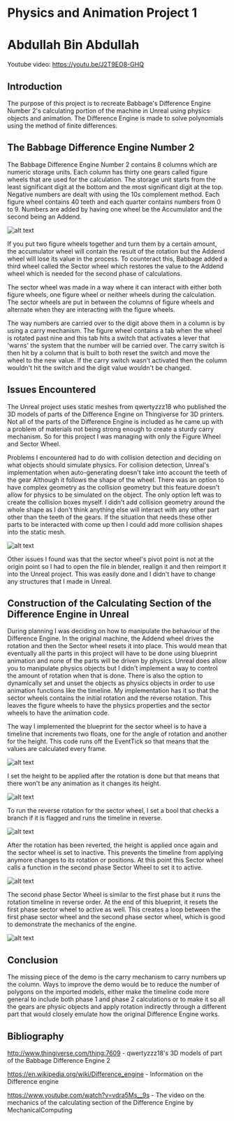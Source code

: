 # Physics and Animation Project 1
# Abdullah Bin Abdullah

Youtube video: https://youtu.be/J2T9EO8-GHQ

## Introduction
The purpose of this project is to recreate Babbage's Difference Engine Number 2's calculating portion of the machine in Unreal using physics objects and animation. The Difference Engine is made to solve polynomials using the method of finite differences.

## The Babbage Difference Engine Number 2
The Babbage Difference Engine Number 2 contains 8 columns which are numeric storage units. Each column has thirty one gears called figure wheels that are used for the calculation. The storage unit starts from the least significant digit at the bottom and the most significant digit at the top. Negative numbers are dealt with using the 10s complement method. Each figure wheel contains 40 teeth and each quarter contains numbers from 0 to 9. Numbers are added by having one wheel be the Accumulator and the second being an Addend.

![alt text](screenshots/NumericStorageUnits.png "The numeric storage units in the Difference engine. Screenshot from MechanicalComputing on Youtube")

If you put two figure wheels together and turn them by a certain amount, the accumulator wheel will contain the result of the rotation but the Addend wheel will lose its value in the process. To counteract this, Babbage added a third wheel called the Sector wheel which restores the value to the Addend wheel which is needed for the second phase of calculations.

The sector wheel was made in a way where it can interact with either both figure wheels, one figure wheel or neither wheels during the calculation. The sector wheels are put in between the columns of figure wheels and alternate when they are interacting with the figure wheels.

The way numbers are carried over to the digit above them in a column is by using a carry mechanism. The figure wheel contains a tab when the wheel is rotated past nine and this tab hits a switch that activates a lever that 'warns' the system that the number will be carried over. The carry switch is then hit by a column that is built to both reset the switch and move the wheel to the new value. If the carry switch wasn't activated then the column wouldn't hit the switch and the digit value wouldn't be changed.

## Issues Encountered
The Unreal project uses static meshes from qwertyzzz18 who published the 3D models of parts of the Difference Engine on Thingiverse for 3D printers. Not all of the parts of the Difference Engine is included as he came up with a problem of materials not being strong enough to create a sturdy carry mechanism. So for this project I was managing with only the Figure Wheel and Sector Wheel.

Problems I encountered had to do with collision detection and deciding on what objects should simulate physics. For collision detection, Unreal's implementation when auto-generating doesn't take into account the teeth of the gear Although it follows the shape of the wheel. There was an option to have complex geometry as the collision geometry but this feature doesn't allow for physics to be simulated on the object. The only option left was to create the collision boxes myself. I didn't add collision geometry around the whole shape as I don't think anything else will interact with any other part other than the teeth of the gears. If the situation that needs these other parts to be interacted with come up then I could add more collision shapes into the static mesh.

![alt text](screenshots/CustomCollisionBoxes.png "Collision boxes represented by the purple lines")

Other issues I found was that the sector wheel's pivot point is not at the origin point so I had to open the file in blender, realign it and then reimport it into the Unreal project. This was easily done and I didn't have to change any structures that I made in Unreal.

## Construction of the Calculating Section of the Difference Engine in Unreal
During planning I was deciding on how to manipulate the behaviour of the Difference Engine. In the original machine, the Addend wheel drives the rotation and then the Sector wheel resets it into place. This would mean that eventually all the parts in this project will have to be done using blueprint animation and none of the parts will be driven by physics. Unreal does allow you to manipulate physics objects but I didn't implement a way to control the amount of rotation when that is done. There is also the option to dynamically set and unset the objects as physics objects in order to use animation functions like the timeline. My implementation has it so that the sector wheels contains the initial rotation and the reverse rotation. This leaves the figure wheels to have the physics properties and the sector wheels to have the animation code.

The way I implemented the blueprint for the sector wheel is to have a timeline that increments two floats, one for the angle of rotation and another for the height. This code runs off the EventTick so that means that the values are calculated every frame. 

![alt text](screenshots/SectorWheelBlueprints001.png "Two branches to check if the sector wheel is active and if it needs to revert its rotation")

I set the height to be applied after the rotation is done but that means that there won't be any animation as it changes its height.

![alt text](screenshots/SectorWheelBlueprints002.png "The rotation being applied")

To run the reverse rotation for the sector wheel, I set a bool that checks a branch if it is flagged and runs the timeline in reverse. 

![alt text](screenshots/SectorWheelBlueprints003.png "The first instance where height is applied to the position")

After the rotation has been reverted, the height is applied once again and the sector wheel is set to inactive. This prevents the timeline from applying anymore changes to its rotation or positions. At this point this Sector wheel calls a function in the second phase Sector Wheel to set it to active.

![alt text](screenshots/SectorWheelBlueprints004.png "The second time the height is applied to the position and activating the second phase sector wheel.")

The second phase Sector Wheel is similar to the first phase but it runs the rotation timeline in reverse order. At the end of this blueprint, it resets the first phase sector wheel to active as well. This creates a loop between the first phase sector wheel and the second phase sector wheel, which is good to demonstrate the mechanics of the engine.

![alt text](screenshots/FullSectorWheelBlueprint.png "The full sector wheel blueprint.")

## Conclusion
The missing piece of the demo is the carry mechanism to carry numbers up the column. Ways to improve the demo would be to reduce the number of polygons on the imported models, either make the timeline code more general to include both phase 1 and phase 2 calculations or to make it so all the gears are physic objects and apply rotation indirectly through a different part that would closely emulate how the original Difference Engine works.

## Bibliography
http://www.thingiverse.com/thing:7609 - qwertyzzz18's 3D models of part of the Babbage Difference Engine 2

https://en.wikipedia.org/wiki/Difference_engine - Information on the Difference engine

https://www.youtube.com/watch?v=vdra5Ms__9s - The video on the mechanics of the calculating section of the Difference Engine by MechanicalComputing